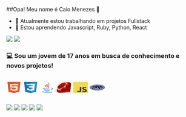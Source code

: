 ##Opa! Meu nome é Caio Menezes 👋

- 🔭 Atualmente estou trabalhando em projetos Fullstack
- 🍃 Estou aprendendo Javascript, Ruby, Python, React

<div>
  <img height="180cm" src="https://github-readme-stats.vercel.app/api?username=caiomenesz&show_icons=true&theme=radical">
  <img height="180cm" src="https://github-readme-stats.vercel.app/api/top-langs/?username=caiomenesz&layout=compact&theme=radical&langs_count=8">
</div>

### 💻 Sou um jovem de 17 anos em busca de conhecimento e novos projetos!
<br>
<div style="display: inline_block">
  <img align="center" alt="Caio-HTML" height="30" width="40" src="https://raw.githubusercontent.com/devicons/devicon/master/icons/html5/html5-original.svg">
  <img align="center" alt="Caio-HTML" height="30" width="40" src="https://raw.githubusercontent.com/devicons/devicon/master/icons/css3/css3-original.svg">
  <img align="center" alt="Caio-HTML" height="30" width="40" src="https://raw.githubusercontent.com/devicons/devicon/master/icons/java/java-original.svg">
  <img align="center" alt="Caio-HTML" height="30" width="40" src="https://raw.githubusercontent.com/devicons/devicon/master/icons/ruby/ruby-original.svg">
  <img align="center" alt="Caio-HTML" height="30" width="40" src="https://raw.githubusercontent.com/devicons/devicon/master/icons/javascript/javascript-original.svg">
  <img align="center" alt="Caio-HTML" height="30" width="40" src="https://raw.githubusercontent.com/devicons/devicon/master/icons/php/php-original.svg">
</div>

##

<div> 
  <a href="https://www.youtube.com/channel/UC0a39wUHue6-TfgVLymEjHA" target="_blank"><img src="https://img.shields.io/badge/YouTube-FF0000?style=for-the-badge&logo=youtube&logoColor=white" target="_blank"></a>
  <a href="https://instagram.com/c_menez_" target="_blank"><img src="https://img.shields.io/badge/-Instagram-%23E4405F?style=for-the-badge&logo=instagram&logoColor=white" target="_blank"></a>
 <a href="https://" target="_blank"><img src="https://img.shields.io/badge/Discord-7289DA?style=for-the-badge&logo=discord&logoColor=white" target="_blank"></a> 
  <a href = "mailto:caiofmen@hotmail.com"><img src="https://img.shields.io/badge/Microsoft_Outlook-FFFFFF?style=for-the-badge&logo=microsoft-outlook&logoColor=black" target="_blank"></a>
  <a href="https://www.linkedin.com/in/caio-menezes-926374225/" target="_blank"><img src="https://img.shields.io/badge/-LinkedIn-%230077B5?style=for-the-badge&logo=linkedin&logoColor=white" target="_blank"></a> 
  
</div>
